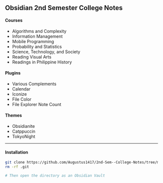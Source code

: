 ## Obsidian 2nd Semester College Notes
#### Courses
- Algorithms and Complexity
- Information Management
- Mobile Programming
- Probability and Statistics
- Science, Technology, and Society
- Reading Visual Arts
- Readings in Philippine History

#### Plugins
- Various Complements
- Calendar
- Iconize
- File Color
- File Explorer Note Count

#### Themes
- Obsidianite
- Catppuccin
- TokyoNight

--- 
#### Installation
```bash
git clone https://github.com/Augustus1417/2nd-Sem--College-Notes/tree/main
rm -rf .git

# Then open the directory as an Obsidian Vault
```
